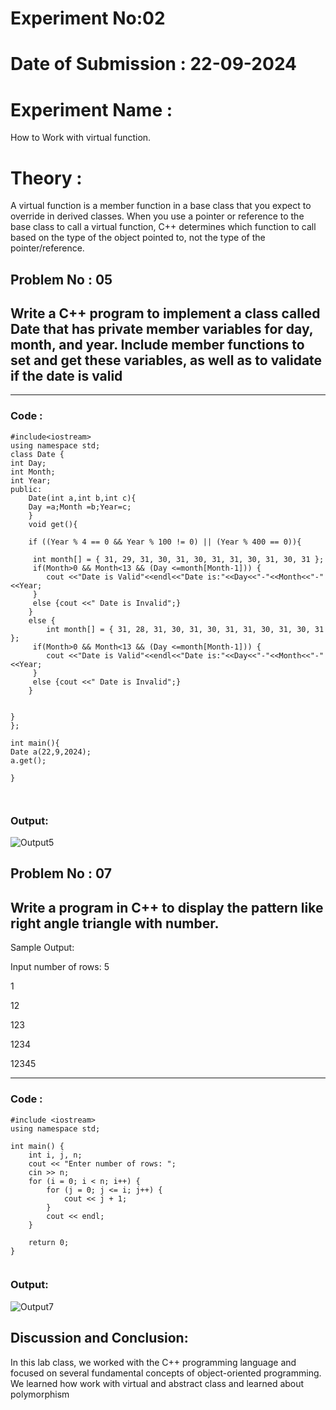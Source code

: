 # Experiment No:02
# Date of Submission : 22-09-2024
# Experiment Name :
How to Work with virtual function.
# Theory :
A virtual function is a member function in a base class that you expect to override in derived classes. When you use a pointer or reference to the base class to call a virtual function, C++ determines which function to call based on the type of the object pointed to, not the type of the pointer/reference.
## Problem No : 05
## Write a C++ program to implement a class called Date that has private member variables for day, month, and year. Include member functions to set and get these variables, as well as to validate if the date is valid

---

### Code :

```
#include<iostream>
using namespace std;
class Date {
int Day;
int Month;
int Year;
public:
    Date(int a,int b,int c){
    Day =a;Month =b;Year=c;
    }
    void get(){

    if ((Year % 4 == 0 && Year % 100 != 0) || (Year % 400 == 0)){

     int month[] = { 31, 29, 31, 30, 31, 30, 31, 31, 30, 31, 30, 31 };
     if(Month>0 && Month<13 && (Day <=month[Month-1])) {
        cout <<"Date is Valid"<<endl<<"Date is:"<<Day<<"-"<<Month<<"-"<<Year;
     }
     else {cout <<" Date is Invalid";}
    }
    else {
        int month[] = { 31, 28, 31, 30, 31, 30, 31, 31, 30, 31, 30, 31 };
     if(Month>0 && Month<13 && (Day <=month[Month-1])) {
        cout <<"Date is Valid"<<endl<<"Date is:"<<Day<<"-"<<Month<<"-"<<Year;
     }
     else {cout <<" Date is Invalid";}
    }


}
};

int main(){
Date a(22,9,2024);
a.get();

}



```

### Output:
![Output5](https://github.com/user-attachments/assets/26b12866-071d-4cf8-90f6-7de308c05e1e)

## Problem No : 07
## Write a program in C++ to display the pattern like right angle triangle with number.

Sample Output:

Input number of rows: 5

1

12

123

1234

12345

---

### Code :

```
#include <iostream>
using namespace std;

int main() {
    int i, j, n;
    cout << "Enter number of rows: ";
    cin >> n;
    for (i = 0; i < n; i++) {
        for (j = 0; j <= i; j++) {
            cout << j + 1;
        }
        cout << endl;
    }

    return 0;
}


```

### Output:
![Output7](https://github.com/user-attachments/assets/2123f549-dad9-427f-a652-2699760f4674)


## Discussion and Conclusion:
In this lab class, we worked with the C++ programming language and focused on several fundamental concepts of object-oriented programming. We learned how work with virtual and abstract class and learned about polymorphism





